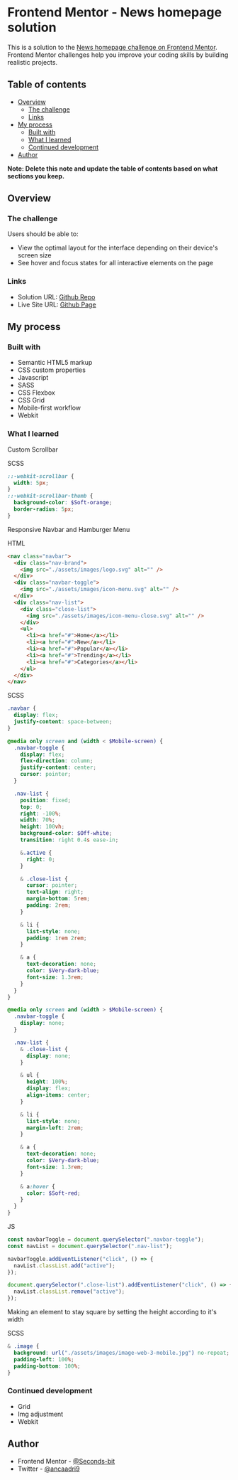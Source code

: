 # Frontend Mentor - News homepage solution

This is a solution to the [News homepage challenge on Frontend Mentor](https://www.frontendmentor.io/challenges/news-homepage-H6SWTa1MFl). Frontend Mentor challenges help you improve your coding skills by building realistic projects.

## Table of contents

- [Overview](#overview)
  - [The challenge](#the-challenge)
  - [Links](#links)
- [My process](#my-process)
  - [Built with](#built-with)
  - [What I learned](#what-i-learned)
  - [Continued development](#continued-development)
- [Author](#author)

**Note: Delete this note and update the table of contents based on what sections you keep.**

## Overview

### The challenge

Users should be able to:

- View the optimal layout for the interface depending on their device's screen size
- See hover and focus states for all interactive elements on the page

### Links

- Solution URL: [Github Repo](hhttps://github.com/Sekonso/sekonso-news-homepage)
- Live Site URL: [Github Page](https://sekonso.github.io/sekonso-news-homepage/)

## My process

### Built with

- Semantic HTML5 markup
- CSS custom properties
- Javascript
- SASS
- CSS Flexbox
- CSS Grid
- Mobile-first workflow
- Webkit

### What I learned

Custom Scrollbar

SCSS

```scss
::-webkit-scrollbar {
  width: 5px;
}
::-webkit-scrollbar-thumb {
  background-color: $Soft-orange;
  border-radius: 5px;
}
```

Responsive Navbar and Hamburger Menu

HTML

```html
<nav class="navbar">
  <div class="nav-brand">
    <img src="./assets/images/logo.svg" alt="" />
  </div>
  <div class="navbar-toggle">
    <img src="./assets/images/icon-menu.svg" alt="" />
  </div>
  <div class="nav-list">
    <div class="close-list">
      <img src="./assets/images/icon-menu-close.svg" alt="" />
    </div>
    <ul>
      <li><a href="#">Home</a></li>
      <li><a href="#">New</a></li>
      <li><a href="#">Popular</a></li>
      <li><a href="#">Trending</a></li>
      <li><a href="#">Categories</a></li>
    </ul>
  </div>
</nav>
```

SCSS

```scss
.navbar {
  display: flex;
  justify-content: space-between;
}

@media only screen and (width < $Mobile-screen) {
  .navbar-toggle {
    display: flex;
    flex-direction: column;
    justify-content: center;
    cursor: pointer;
  }

  .nav-list {
    position: fixed;
    top: 0;
    right: -100%;
    width: 70%;
    height: 100vh;
    background-color: $Off-white;
    transition: right 0.4s ease-in;

    &.active {
      right: 0;
    }

    & .close-list {
      cursor: pointer;
      text-align: right;
      margin-bottom: 5rem;
      padding: 2rem;
    }

    & li {
      list-style: none;
      padding: 1rem 2rem;
    }

    & a {
      text-decoration: none;
      color: $Very-dark-blue;
      font-size: 1.3rem;
    }
  }
}

@media only screen and (width > $Mobile-screen) {
  .navbar-toggle {
    display: none;
  }

  .nav-list {
    & .close-list {
      display: none;
    }

    & ul {
      height: 100%;
      display: flex;
      align-items: center;
    }

    & li {
      list-style: none;
      margin-left: 2rem;
    }

    & a {
      text-decoration: none;
      color: $Very-dark-blue;
      font-size: 1.3rem;
    }

    & a:hover {
      color: $Soft-red;
    }
  }
}
```

JS

```js
const navbarToggle = document.querySelector(".navbar-toggle");
const navList = document.querySelector(".nav-list");

navbarToggle.addEventListener("click", () => {
  navList.classList.add("active");
});

document.querySelector(".close-list").addEventListener("click", () => {
  navList.classList.remove("active");
});
```

Making an element to stay square by setting the height according to it's width

SCSS

```scss
& .image {
  background: url("./assets/images/image-web-3-mobile.jpg") no-repeat;
  padding-left: 100%;
  padding-bottom: 100%;
}
```

### Continued development

- Grid
- Img adjustment
- Webkit

## Author

- Frontend Mentor - [@Seconds-bit](https://www.frontendmentor.io/profile/Seconds-bit)
- Twitter - [@ancaadri9](https://www.instagram.com/ancaadri9)
